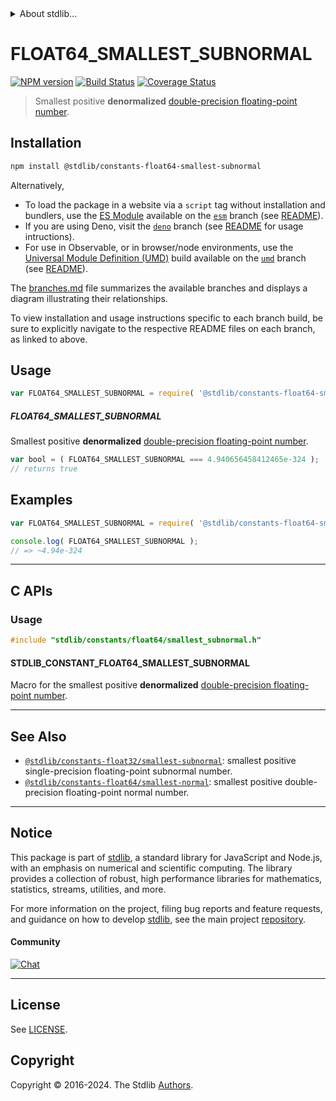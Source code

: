 <!--

@license Apache-2.0

Copyright (c) 2018 The Stdlib Authors.

Licensed under the Apache License, Version 2.0 (the "License");
you may not use this file except in compliance with the License.
You may obtain a copy of the License at

   http://www.apache.org/licenses/LICENSE-2.0

Unless required by applicable law or agreed to in writing, software
distributed under the License is distributed on an "AS IS" BASIS,
WITHOUT WARRANTIES OR CONDITIONS OF ANY KIND, either express or implied.
See the License for the specific language governing permissions and
limitations under the License.

-->


<details>
  <summary>
    About stdlib...
  </summary>
  <p>We believe in a future in which the web is a preferred environment for numerical computation. To help realize this future, we've built stdlib. stdlib is a standard library, with an emphasis on numerical and scientific computation, written in JavaScript (and C) for execution in browsers and in Node.js.</p>
  <p>The library is fully decomposable, being architected in such a way that you can swap out and mix and match APIs and functionality to cater to your exact preferences and use cases.</p>
  <p>When you use stdlib, you can be absolutely certain that you are using the most thorough, rigorous, well-written, studied, documented, tested, measured, and high-quality code out there.</p>
  <p>To join us in bringing numerical computing to the web, get started by checking us out on <a href="https://github.com/stdlib-js/stdlib">GitHub</a>, and please consider <a href="https://opencollective.com/stdlib">financially supporting stdlib</a>. We greatly appreciate your continued support!</p>
</details>

# FLOAT64_SMALLEST_SUBNORMAL

[![NPM version][npm-image]][npm-url] [![Build Status][test-image]][test-url] [![Coverage Status][coverage-image]][coverage-url] <!-- [![dependencies][dependencies-image]][dependencies-url] -->

> Smallest positive **denormalized** [double-precision floating-point number][ieee754].

<section class="installation">

## Installation

```bash
npm install @stdlib/constants-float64-smallest-subnormal
```

Alternatively,

-   To load the package in a website via a `script` tag without installation and bundlers, use the [ES Module][es-module] available on the [`esm`][esm-url] branch (see [README][esm-readme]).
-   If you are using Deno, visit the [`deno`][deno-url] branch (see [README][deno-readme] for usage intructions).
-   For use in Observable, or in browser/node environments, use the [Universal Module Definition (UMD)][umd] build available on the [`umd`][umd-url] branch (see [README][umd-readme]).

The [branches.md][branches-url] file summarizes the available branches and displays a diagram illustrating their relationships.

To view installation and usage instructions specific to each branch build, be sure to explicitly navigate to the respective README files on each branch, as linked to above.

</section>

<section class="usage">

## Usage

<!-- eslint-disable id-length -->

```javascript
var FLOAT64_SMALLEST_SUBNORMAL = require( '@stdlib/constants-float64-smallest-subnormal' );
```

##### FLOAT64_SMALLEST_SUBNORMAL

Smallest positive **denormalized** [double-precision floating-point number][ieee754].

<!-- eslint-disable id-length -->

```javascript
var bool = ( FLOAT64_SMALLEST_SUBNORMAL === 4.940656458412465e-324 );
// returns true
```

</section>

<!-- /.usage -->

<section class="examples">

## Examples

<!-- TODO: better example -->

<!-- eslint no-undef: "error" -->

<!-- eslint-disable id-length -->

```javascript
var FLOAT64_SMALLEST_SUBNORMAL = require( '@stdlib/constants-float64-smallest-subnormal' );

console.log( FLOAT64_SMALLEST_SUBNORMAL );
// => ~4.94e-324
```

</section>

<!-- /.examples -->

<!-- C interface documentation. -->

* * *

<section class="c">

## C APIs

<!-- Section to include introductory text. Make sure to keep an empty line after the intro `section` element and another before the `/section` close. -->

<section class="intro">

</section>

<!-- /.intro -->

<!-- C usage documentation. -->

<section class="usage">

### Usage

```c
#include "stdlib/constants/float64/smallest_subnormal.h"
```

#### STDLIB_CONSTANT_FLOAT64_SMALLEST_SUBNORMAL

Macro for the smallest positive **denormalized** [double-precision floating-point number][ieee754].

</section>

<!-- /.usage -->

<!-- C API usage notes. Make sure to keep an empty line after the `section` element and another before the `/section` close. -->

<section class="notes">

</section>

<!-- /.notes -->

<!-- C API usage examples. -->

<section class="examples">

</section>

<!-- /.examples -->

</section>

<!-- /.c -->

<!-- Section for related `stdlib` packages. Do not manually edit this section, as it is automatically populated. -->

<section class="related">

* * *

## See Also

-   <span class="package-name">[`@stdlib/constants-float32/smallest-subnormal`][@stdlib/constants/float32/smallest-subnormal]</span><span class="delimiter">: </span><span class="description">smallest positive single-precision floating-point subnormal number.</span>
-   <span class="package-name">[`@stdlib/constants-float64/smallest-normal`][@stdlib/constants/float64/smallest-normal]</span><span class="delimiter">: </span><span class="description">smallest positive double-precision floating-point normal number.</span>

</section>

<!-- /.related -->

<!-- Section for all links. Make sure to keep an empty line after the `section` element and another before the `/section` close. -->


<section class="main-repo" >

* * *

## Notice

This package is part of [stdlib][stdlib], a standard library for JavaScript and Node.js, with an emphasis on numerical and scientific computing. The library provides a collection of robust, high performance libraries for mathematics, statistics, streams, utilities, and more.

For more information on the project, filing bug reports and feature requests, and guidance on how to develop [stdlib][stdlib], see the main project [repository][stdlib].

#### Community

[![Chat][chat-image]][chat-url]

---

## License

See [LICENSE][stdlib-license].


## Copyright

Copyright &copy; 2016-2024. The Stdlib [Authors][stdlib-authors].

</section>

<!-- /.stdlib -->

<!-- Section for all links. Make sure to keep an empty line after the `section` element and another before the `/section` close. -->

<section class="links">

[npm-image]: http://img.shields.io/npm/v/@stdlib/constants-float64-smallest-subnormal.svg
[npm-url]: https://npmjs.org/package/@stdlib/constants-float64-smallest-subnormal

[test-image]: https://github.com/stdlib-js/constants-float64-smallest-subnormal/actions/workflows/test.yml/badge.svg?branch=main
[test-url]: https://github.com/stdlib-js/constants-float64-smallest-subnormal/actions/workflows/test.yml?query=branch:main

[coverage-image]: https://img.shields.io/codecov/c/github/stdlib-js/constants-float64-smallest-subnormal/main.svg
[coverage-url]: https://codecov.io/github/stdlib-js/constants-float64-smallest-subnormal?branch=main

<!--

[dependencies-image]: https://img.shields.io/david/stdlib-js/constants-float64-smallest-subnormal.svg
[dependencies-url]: https://david-dm.org/stdlib-js/constants-float64-smallest-subnormal/main

-->

[chat-image]: https://img.shields.io/gitter/room/stdlib-js/stdlib.svg
[chat-url]: https://app.gitter.im/#/room/#stdlib-js_stdlib:gitter.im

[stdlib]: https://github.com/stdlib-js/stdlib

[stdlib-authors]: https://github.com/stdlib-js/stdlib/graphs/contributors

[umd]: https://github.com/umdjs/umd
[es-module]: https://developer.mozilla.org/en-US/docs/Web/JavaScript/Guide/Modules

[deno-url]: https://github.com/stdlib-js/constants-float64-smallest-subnormal/tree/deno
[deno-readme]: https://github.com/stdlib-js/constants-float64-smallest-subnormal/blob/deno/README.md
[umd-url]: https://github.com/stdlib-js/constants-float64-smallest-subnormal/tree/umd
[umd-readme]: https://github.com/stdlib-js/constants-float64-smallest-subnormal/blob/umd/README.md
[esm-url]: https://github.com/stdlib-js/constants-float64-smallest-subnormal/tree/esm
[esm-readme]: https://github.com/stdlib-js/constants-float64-smallest-subnormal/blob/esm/README.md
[branches-url]: https://github.com/stdlib-js/constants-float64-smallest-subnormal/blob/main/branches.md

[stdlib-license]: https://raw.githubusercontent.com/stdlib-js/constants-float64-smallest-subnormal/main/LICENSE

[ieee754]: https://en.wikipedia.org/wiki/IEEE_754-1985

<!-- <related-links> -->

[@stdlib/constants/float32/smallest-subnormal]: https://github.com/stdlib-js/constants-float32-smallest-subnormal

[@stdlib/constants/float64/smallest-normal]: https://github.com/stdlib-js/constants-float64-smallest-normal

<!-- </related-links> -->

</section>

<!-- /.links -->
